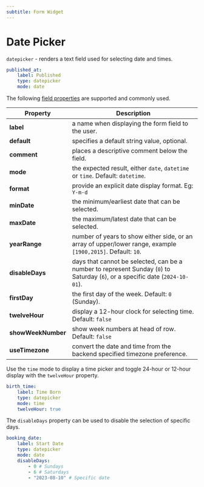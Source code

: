 ```yaml
---
subtitle: Form Widget
---
```

# Date Picker

`datepicker` - renders a text field used for selecting date and times.

```yaml
published_at:
    label: Published
    type: datepicker
    mode: date
```

The following [field properties](../form-fields.md) are supported and commonly used.

Property | Description
------------- | -------------
**label** | a name when displaying the form field to the user.
**default** | specifies a default string value, optional.
**comment** | places a descriptive comment below the field.
**mode** | the expected result, either `date`, `datetime` or `time`. Default: `datetime`.
**format** | provide an explicit date display format. Eg: `Y-m-d`
**minDate** | the minimum/earliest date that can be selected.
**maxDate** | the maximum/latest date that can be selected.
**yearRange** | number of years to show either side, or an array of upper/lower range, example `[1900,2015]`. Default: `10`.
**disableDays** | days that cannot be selected, can be a number to represent Sunday (`0`) to Saturday (`6`), or a specific date (`2024-10-01`).
**firstDay** | the first day of the week. Default: `0` (Sunday).
**twelveHour** | display a 12-hour clock for selecting time. Default: `false`
**showWeekNumber** | show week numbers at head of row. Default: `false`
**useTimezone** | convert the date and time from the backend specified timezone preference.

Use the `time` mode to display a time picker and toggle 24-hour or 12-hour display with the `twelveHour` property.

```yaml
birth_time:
    label: Time Born
    type: datepicker
    mode: time
    twelveHour: true
```

The `disableDays` property can be used to disable the selection of specific days.

```yaml
booking_date:
    label: Start Date
    type: datepicker
    mode: date
    disableDays:
        - 0 # Sundays
        - 6 # Saturdays
        - "2023-08-10" # Specific date
```
